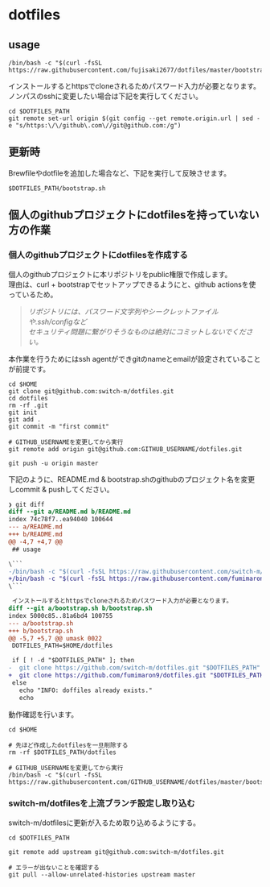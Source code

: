 # dotfiles


## usage

```
/bin/bash -c "$(curl -fsSL https://raw.githubusercontent.com/fujisaki2677/dotfiles/master/bootstrap.sh)"
```

インストールするとhttpsでcloneされるためパスワード入力が必要となります。  
ノンパスのsshに変更したい場合は下記を実行してください。  

```
cd $DOTFILES_PATH
git remote set-url origin $(git config --get remote.origin.url | sed -e "s/https:\/\/github\.com\//git@github.com:/g")
```


## 更新時

Brewfileやdotfileを追加した場合など、下記を実行して反映させます。  

```
$DOTFILES_PATH/bootstrap.sh
```


## 個人のgithubプロジェクトにdotfilesを持っていない方の作業

### 個人のgithubプロジェクトにdotfilesを作成する
個人のgithubプロジェクトに本リポジトリをpublic権限で作成します。  
理由は、curl + bootstrapでセットアップできるようにと、github actionsを使っているため。  

> *リポジトリには、パスワード文字列やシークレットファイルや.ssh/configなど  
> セキュリティ問題に繋がりそうなものは絶対にコミットしないでください。*  

本作業を行うためにはssh agentができgitのnameとemailが設定されていることが前提です。

```
cd $HOME
git clone git@github.com:switch-m/dotfiles.git
cd dotfiles
rm -rf .git
git init
git add .
git commit -m "first commit"

# GITHUB_USERNAMEを変更してから実行
git remote add origin git@github.com:GITHUB_USERNAME/dotfiles.git

git push -u origin master
```

下記のように、README.md & bootstrap.shのgithubのプロジェクト名を変更しcommit & pushしてください。  

```diff
❯ git diff
diff --git a/README.md b/README.md
index 74c78f7..ea94040 100644
--- a/README.md
+++ b/README.md
@@ -4,7 +4,7 @@
 ## usage

\```
-/bin/bash -c "$(curl -fsSL https://raw.githubusercontent.com/switch-m/dotfiles/master/bootstrap.sh)"
+/bin/bash -c "$(curl -fsSL https://raw.githubusercontent.com/fumimaron9/dotfiles/master/bootstrap.sh)"
\```

 インストールするとhttpsでcloneされるためパスワード入力が必要となります。
diff --git a/bootstrap.sh b/bootstrap.sh
index 5000c85..81a6bd4 100755
--- a/bootstrap.sh
+++ b/bootstrap.sh
@@ -5,7 +5,7 @@ umask 0022
 DOTFILES_PATH=$HOME/dotfiles

 if [ ! -d "$DOTFILES_PATH" ]; then
-  git clone https://github.com/switch-m/dotfiles.git "$DOTFILES_PATH"
+  git clone https://github.com/fumimaron9/dotfiles.git "$DOTFILES_PATH"
 else
   echo "INFO: doffiles already exists."
   echo
```

動作確認を行います。  

```
cd $HOME

# 先ほど作成したdotfilesを一旦削除する
rm -rf $DOTFILES_PATH/dotfiles

# GITHUB_USERNAMEを変更してから実行
/bin/bash -c "$(curl -fsSL https://raw.githubusercontent.com/GITHUB_USERNAME/dotfiles/master/bootstrap.sh)"
```


### switch-m/dotfilesを上流ブランチ設定し取り込む

switch-m/dotfilesに更新が入るため取り込めるようにする。  

```
cd $DOTFILES_PATH

git remote add upstream git@github.com:switch-m/dotfiles.git

# エラーが出ないことを確認する
git pull --allow-unrelated-histories upstream master
```

